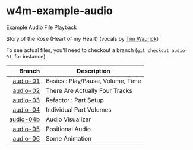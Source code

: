 # w4m-example-audio
Example Audio File Playback

Story of the Rose (Heart of my Heart)
(vocals by [Tim Waurick](https://en.wikipedia.org/wiki/Tim_Waurick))

To see actual files, you'll need to checkout a branch (`git checkout audio-01`, for instance).

| Branch | Description |
| -----: | ----------- |
| [audio-01](https://github.com/IGME-330-01-2235/w4m-example-audio/blob/audio-01/README.md) | Basics : Play/Pause, Volume, Time |
| [audio-02](https://github.com/IGME-330-01-2235/w4m-example-audio/blob/audio-02/README.md) | There Are Actually Four Tracks |
| [audio-03](https://github.com/IGME-330-01-2235/w4m-example-audio/blob/audio-03/README.md) | Refactor : Part Setup |
| [audio-04](https://github.com/IGME-330-01-2235/w4m-example-audio/blob/audio-04/README.md) | Individual Part Volumes |
| [audio-04b](https://github.com/IGME-330-01-2235/w4m-example-audio/blob/audio-04b/README.md) | Audio Visualizer |
| [audio-05](https://github.com/IGME-330-01-2235/w4m-example-audio/blob/audio-05/README.md) | Positional Audio |
| [audio-06](https://github.com/IGME-330-01-2235/w4m-example-audio/blob/audio-06/README.md) | Some Animation |
